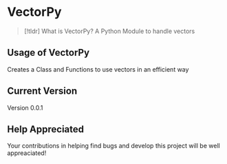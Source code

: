 # VectorPy
> [!tldr] What is VectorPy?
> A Python Module to handle vectors

## Usage of VectorPy
Creates a Class and Functions to use vectors in an efficient way

## Current Version

Version 0.0.1

## Help Appreciated
Your contributions in helping find bugs and develop this project will be well appreaciated!

